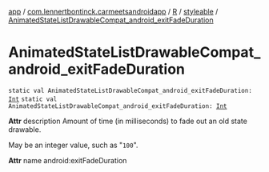 [app](../../../index.md) / [com.lennertbontinck.carmeetsandroidapp](../../index.md) / [R](../index.md) / [styleable](index.md) / [AnimatedStateListDrawableCompat_android_exitFadeDuration](./-animated-state-list-drawable-compat_android_exit-fade-duration.md)

# AnimatedStateListDrawableCompat_android_exitFadeDuration

`static val AnimatedStateListDrawableCompat_android_exitFadeDuration: `[`Int`](https://kotlinlang.org/api/latest/jvm/stdlib/kotlin/-int/index.html)
`static val AnimatedStateListDrawableCompat_android_exitFadeDuration: `[`Int`](https://kotlinlang.org/api/latest/jvm/stdlib/kotlin/-int/index.html)

**Attr**
description Amount of time (in milliseconds) to fade out an old state drawable.

May be an integer value, such as "`100`".

**Attr**
name android:exitFadeDuration

